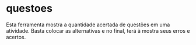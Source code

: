 # questoes
Esta ferramenta mostra a quantidade acertada de questões em uma atividade. Basta colocar as alternativas e no final, terá à mostra seus erros e acertos.

